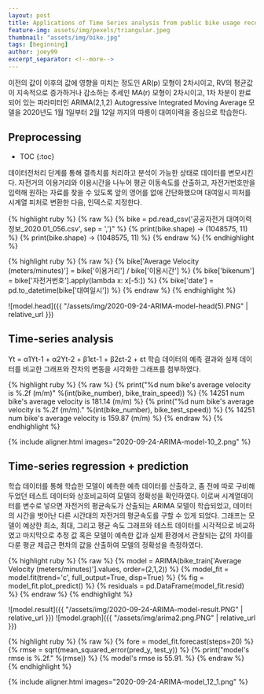 ```yaml
---
layout: post
title: Applications of Time Series analysis from public bike usage records
feature-img: assets/img/pexels/triangular.jpeg
thumbnail: "assets/img/bike.jpg"
tags: [beginning]
author: joey99
excerpt_separator: <!--more-->
---
```

이전의 값이 이후의 값에 영향을 미치는 정도인 AR(p) 모형이 2차시이고, RV의 평균값이 지속적으로 증가하거나 감소하는 추세인 MA(r) 모형이 2차시이고, 1차 차분이 완료되어 있는 파라미터인 ARIMA(2,1,2) Autogressive Integrated Moving Average 모델을 2020년도 1월 1일부터 2월 12일 까지의 따릉이 대여이력을 중심으로 학습한다.

<!--more-->

## Preprocessing <!--more-->
* TOC
{:toc}

데이터전처리 단계를 통해 결측치를 처리하고 분석이 가능한 상태로 데이터를 변모시킨다. 자전거의 이용거리와 이용시간을 나누어 평균 이동속도를 산출하고, 자전거번호만을 입력해 원하는 자료를 찾을 수 있도록 앞의 영어를 없애 간단화했으며 대여일시 피처를 시계열 피처로 변환한 다음, 인덱스로 지정한다.

{% highlight ruby %}
{% raw %}
{% bike = pd.read_csv('공공자전거 대여이력 정보_2020.01_056.csv', sep = ',')" %}
{% print(bike.shape) -> (1048575, 11) %}
{% print(bike.shape) -> (1048575, 11) %}
{% endraw %}
{% endhighlight %}

{% highlight ruby %}
{% raw %}
{% bike['Average Velocity (meters/minutes)'] = bike['이용거리'] / bike['이용시간'] %}
{% bike['bikenum'] = bike['자전거번호'].apply(lambda x: x[-5:]) %}
{% bike['date'] = pd.to_datetime(bike['대여일시']) %}
{% endraw %}
{% endhighlight %}

![model.head]({{ "/assets/img/2020-09-24-ARIMA-model-head(5).PNG" | relative_url }})

## Time-series analysis
Yt = α1Yt-1 + α2Yt-2 + β1εt-1 + β2εt-2 + εt 학습 데이터의 예측 결과와 실제 데이터를 비교한 그래프와 잔차의 변동을 시각화한 그래프를 첨부하였다.

{% highlight ruby %}
{% raw %}
{% print("%d num bike's average velocity is %.2f (m/m)" %(int(bike_number), bike_train_speed)) %}
{% 14251 num bike's average velocity is 181.14 (m/m) %}
{% print("%d num bike's average velocity is %.2f (m/m)." %(int(bike_number), bike_test_speed)) %}
{% 14251 num bike's average velocity is 159.87 (m/m) %}
{% endraw %}
{% endhighlight %}

{% include aligner.html images="2020-09-24-ARIMA-model-10_2.png" %}

## Time-series regression + prediction
학습 데이터를 통해 학습한 모델이 예측한 예측 데이터를 산출하고, 좀 전에 따로 구비해두었던 테스트 데이터와 상호비교하여 모델의 정확성을 확인하였다. 이로써 시계열데이터를 변수로 넣으면 자전거의 평균속도가 산출되는 ARIMA 모델이 학습되었고, 데이터의 시간을 벗어난 다른 시간대의 자전거의 평균속도를 구할 수 있게 되었다. 그래프는 모델이 예상한 최소, 최대, 그리고 평균 속도 그래프와 테스트 데이터를 시각적으로 비교하였고 마지막으로 추정 값 혹은 모델이 예측한 값과 실제 환경에서 관찰되는 값의 차이를 다룬 평균 제곱근 편차의 값을 산출하여 모델의 정확성을 측정하였다.

{% highlight ruby %}
{% raw %}
{% model = ARIMA(bike_train['Average Velocity (meters/minutes)'].values, order=(2,1,2)) %}
{% model_fit = model.fit(trend='c', full_output=True, disp=True) %}
{% fig = model_fit.plot_predict() %}
{% residuals = pd.DataFrame(model_fit.resid) %}
{% endraw %}
{% endhighlight %}

![model.result]({{ "/assets/img/2020-09-24-ARIMA-model-result.PNG" | relative_url }})
![model.graph]({{ "/assets/img/arima2.png.PNG" | relative_url }})

{% highlight ruby %}
{% raw %}
{% fore = model_fit.forecast(steps=20) %}
{% rmse = sqrt(mean_squared_error(pred_y, test_y)) %}
{% print("model's rmse is %.2f." %(rmse)) %}
{% model's rmse is 55.91. %}
{% endraw %}
{% endhighlight %}

{% include aligner.html images="2020-09-24-ARIMA-model_12_1.png" %}

